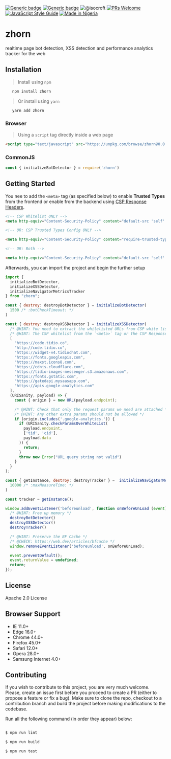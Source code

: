[![Generic badge](https://img.shields.io/badge/PrefumeJS-yes-gold.svg)](https://shields.io/) [![Generic badge](https://img.shields.io/badge/URISanity-yes-brown.svg)](https://shields.io/) ![@isocroft](https://img.shields.io/badge/@isocroft-CodeSplinta-blue) [![PRs Welcome](https://img.shields.io/badge/PRs-welcome-brightgreen.svg?style=flat-square)](http://makeapullrequest.com)  [![JavaScript Style Guide](https://img.shields.io/badge/code_style-standard-brightgreen.svg)](https://standardjs.com) [![Made in Nigeria](https://img.shields.io/badge/made%20in-nigeria-008751.svg?style=flat-square)](https://github.com/acekyd/made-in-nigeria)

# zhorn
realtime page bot detection, XSS detection and performance analytics tracker for the web

## Installation
>Install using `npm`

```bash
   npm install zhorn
```

>Or install using `yarn`

```bash
   yarn add zhorn
```

### Browser

> Using a `script` tag directly inside a web page

```html
<script type="text/javascript" src="https://unpkg.com/browse/zhorn@0.0.2/dist/zhorn.umd.js" crossorigin="anonymous"></script>
```

### CommonJS

```js
const { initializeBotDetector } = require('zhorn')
```

## Getting Started
You nee to add the `<meta>` tag (as specified below) to enable **Trusted Types** from the frontend or enable from the backend using [CSP Response Headers](https://developer.mozilla.org/en-US/docs/Web/HTTP/CSP).

```html
<!-- CSP Whitelist ONLY -->
<meta http-equiv="Content-Security-Policy" content="default-src 'self' blob:; script-src https://code.tidio.co http://code.tidio.co https://widget-v4.tidiochat.com 'self' 'sha256-BvzNrSckoP+jHUq6lGFL71O00yDzkfzBQFCqOQH3Tuo=' 'strict-dynamic'; style-src 'self' https://fonts.googleapis.com https://maxst.icons8.com; img-src 'self' https://cdnjs.cloudflare.com https://tidio-images-messenger.s3.amazonaws.com data:; media-src https://widget-v4.tidiochat.com; font-src 'self' https://widget-v4.tidiochat.com https://fonts.gstatic.com https://maxst.icons8.com; connect-src 'self' https://gatedapi.mysaasapp.com; worker-src 'self';" />

<!-- OR: CSP Trusted Types Config ONLY -->

<meta http-equiv="Content-Security-Policy" content="require-trusted-types-for 'script'; trusted-types dompurify zhornpuritan">

<!-- OR: Both -->

<meta http-equiv="Content-Security-Policy" content="default-src 'self' blob:; script-src https://code.tidio.co http://code.tidio.co https://widget-v4.tidiochat.com 'self' 'sha256-BvzNrSckoP+jHUq6lGFL71O00yDzkfzBQFCqOQH3Tuo=' 'strict-dynamic'; style-src 'self' https://fonts.googleapis.com https://maxst.icons8.com; img-src 'self' https://cdnjs.cloudflare.com https://tidio-images-messenger.s3.amazonaws.com data:; media-src https://widget-v4.tidiochat.com; font-src 'self' https://widget-v4.tidiochat.com https://fonts.gstatic.com https://maxst.icons8.com; connect-src 'self' https://gatedapi.mysaasapp.com; worker-src 'self'; require-trusted-types-for 'script'; trusted-types dompurify zhornpuritan" />
```

Afterwards, you can import the project and begin the further setup

```javascript
import {
  initializeBotDetector,
  initializeXSSDetector,
  initializeNavigatorMetricsTracker
} from "zhorn";

const { destroy: destroyBotDetector } = initializeBotDetector(
  1500 /* :botCheckTimeout: */
)

const { destroy: destroyXSSDetector } = initializeXSSDetector(
  /* @HINT: You need to extract the whilelisted URLs from CSP white list */
  /* @HINT: The CSP whitelist from the `<meta>` tag or the CSP Response Headers */
  [
    "https://code.tidio.co",
    "http://code.tidio.co",
    "https://widget-v4.tidiochat.com",
    "https://fonts.googleapis.com",
    "https://maxst.icons8.com",
    "https://cdnjs.cloudflare.com",
    "https://tidio-images-messenger.s3.amazonaws.com",
    "https://fonts.gstatic.com",
    "https://gatedapi.mysaasapp.com",
    "https://apis.google-analytics.com"
  ],
  (URISanity, payload) => {
    const { origin } = new URL(payload.endpoint);

    /* @HINT: Check that only the request params we need are attached */
    /* @HINT: Any other extra params should not be allowed */
    if (origin.includes('.google-analytics.')) {
      if (URISanity.checkParamsOverWhiteList(
        payload.endpoint,
        ['tid', 'cid'],
        payload.data
      )) {
        return;
      }
      throw new Error("URL query string not valid")
    }
  }
);

const { getInstance, destroy: destroyTracker } =  initializeNavigatorMetricsTracker(
  10000 /* :maxMeasureTime: */
)

const tracker = getInstance();

window.addEventListener('beforeunload', function onBeforeUnLoad (event) {
  /* @HINT: Free up memory */
  destroyBotDetector()
  destroyXSSDetector()
  destroyTracker()

  /* @HINT: Preserve the BF Cache */
  /* @CHECK: https://web.dev/articles/bfcache */
  window.removeEventListener('beforeunload', onBeforeUnLoad);

  event.preventDefault();
  event.returnValue = undefined;
  return;
});
```

## License

Apache 2.0 License

## Browser Support

- IE 11.0+
- Edge 16.0+
- Chrome 44.0+
- Firefox 45.0+
- Safari 12.0+
- Opera 28.0+
- Samsung Internet 4.0+

## Contributing

If you wish to contribute to this project, you are very much welcome. Please, create an issue first before you proceed to create a PR (either to propose a feature or fix a bug). Make sure to clone the repo, checkout to a contribution branch and build the project before making modifications to the codebase.

Run all the following command (in order they appear) below:

```bash

$ npm run lint

$ npm run build

$ npm run test
```
